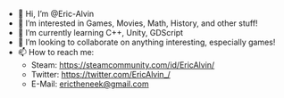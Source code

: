 - 👋 Hi, I’m @Eric-Alvin
- 👀 I’m interested in Games, Movies, Math, History, and other stuff!
- 🌱 I’m currently learning C++, Unity, GDScript
- 💞️ I’m looking to collaborate on anything interesting, especially games!
- 📫 How to reach me:
  - Steam: https://steamcommunity.com/id/EricAlvin/
  - Twitter: https://twitter.com/EricAlvin_/
  - E-Mail: erictheneek@gmail.com

<!---
Eric-Alvin/Eric-Alvin is a ✨ special ✨ repository because its `README.md` (this file) appears on your GitHub profile.
You can click the Preview link to take a look at your changes.
--->
